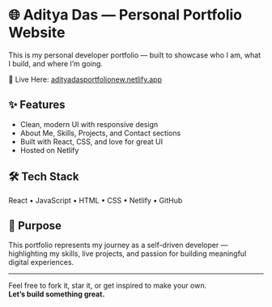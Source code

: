 # 🌐 Aditya Das — Personal Portfolio Website

This is my personal developer portfolio — built to showcase who I am, what I build, and where I’m going.

🚀 Live Here: [adityadasportfolionew.netlify.app](https://adityadasportfolionew.netlify.app)

## ✨ Features
- Clean, modern UI with responsive design
- About Me, Skills, Projects, and Contact sections
- Built with React, CSS, and love for great UI
- Hosted on Netlify

## 🛠️ Tech Stack
React • JavaScript • HTML • CSS • Netlify • GitHub

## 🎯 Purpose
This portfolio represents my journey as a self-driven developer — highlighting my skills, live projects, and passion for building meaningful digital experiences.

---

Feel free to fork it, star it, or get inspired to make your own.  
**Let’s build something great.**
